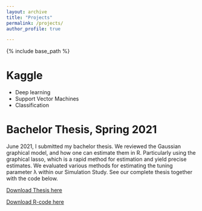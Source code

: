```yaml
---
layout: archive
title: "Projects"
permalink: /projects/
author_profile: true

---
```


{% include base_path %}



Kaggle
======
* Deep learning
* Support Vector Machines
* Classification


Bachelor Thesis, Spring 2021
======
June 2021, I submitted my bachelor thesis. We reviewed the Gaussian graphical model, and how one can estimate them in R. Particularly using the graphical lasso, which is a rapid method for estimation and yield precise estimates. We evaluated various methods for estimating the tuning parameter λ within our Simulation Study. See our complete thesis together with the code below.


[Download Thesis here](https://artemshiryaev.github.io/files/BachelorThesis.pdf)

[Download R-code here](https://artemshiryaev.github.io/files/ThesisMethod.R)